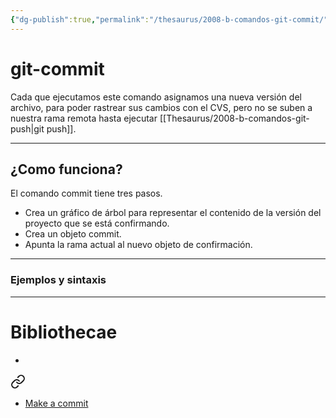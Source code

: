 ```yaml
---
{"dg-publish":true,"permalink":"/thesaurus/2008-b-comandos-git-commit/"}
---
```


# git-commit
Cada que ejecutamos este comando asignamos una nueva versión del archivo, para poder rastrear sus cambios con el CVS, pero no se suben a nuestra rama remota hasta ejecutar [[Thesaurus/2008-b-comandos-git-push\|git push]].

---
## ¿Como funciona?
El comando commit tiene tres pasos. 
- Crea un gráfico de árbol para representar el contenido de la versión del proyecto que se está confirmando.
- Crea un objeto commit.
- Apunta la rama actual al nuevo objeto de confirmación.

---
### Ejemplos y sintaxis

---
# Bibliothecae
-  
<div class="transclusion internal-embed is-loaded"><a class="markdown-embed-link" href="/bibliothecae/40017-git-from-the-inside-out/#make-a-commit" aria-label="Open link"><svg xmlns="http://www.w3.org/2000/svg" width="24" height="24" viewBox="0 0 24 24" fill="none" stroke="currentColor" stroke-width="2" stroke-linecap="round" stroke-linejoin="round" class="svg-icon lucide-link"><path d="M10 13a5 5 0 0 0 7.54.54l3-3a5 5 0 0 0-7.07-7.07l-1.72 1.71"></path><path d="M14 11a5 5 0 0 0-7.54-.54l-3 3a5 5 0 0 0 7.07 7.07l1.71-1.71"></path></svg></a><div class="markdown-embed">



- [Make a commit](https://codewords.recurse.com/issues/two/git-from-the-inside-out#make-a-commit)

</div></div>
